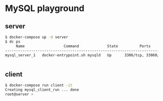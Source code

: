 # MySQL playground

## server

```sh
$ docker-compose up -d server
$ dc ps
     Name                  Command             State          Ports
--------------------------------------------------------------------------
mysql_server_1   docker-entrypoint.sh mysqld   Up      3306/tcp, 33060/tcp
```

```sh

```

## client

```sh
$ docker-compose run client -it
Creating mysql_client_run ... done
root@server >
```
